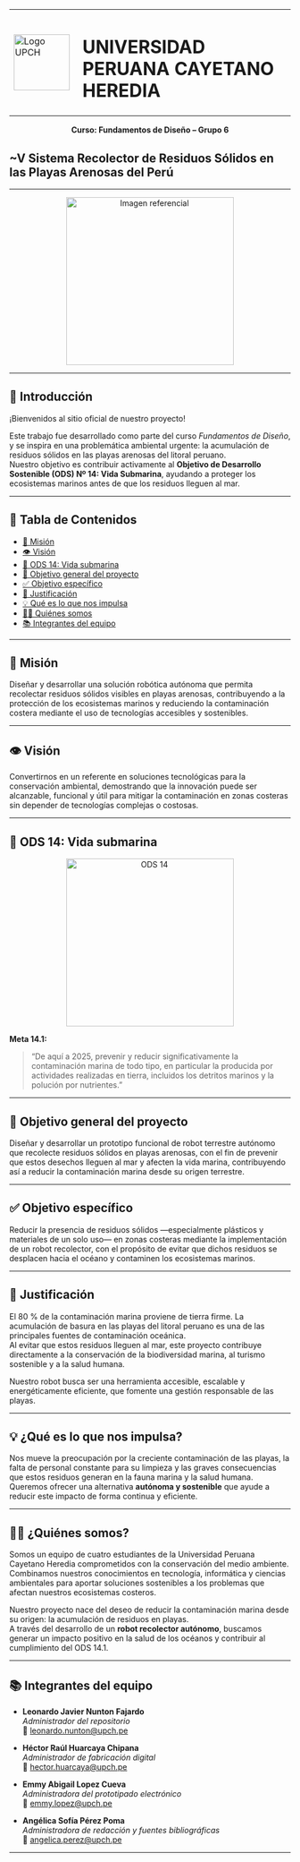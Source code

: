 <table>
  <tr>
    <td><img src="Fundamentos_De_Diseño/Imagenes/logo_upch.jpeg" alt="Logo UPCH" width="100"></td>
    <td style="vertical-align: middle; padding-left: 15px;">
      <h1>UNIVERSIDAD PERUANA CAYETANO HEREDIA</h1>
    </td>
  </tr>
</table>

<div style="text-align: center; font-weight: bold;">
  Curso: Fundamentos de Diseño – Grupo 6
</div>



##  ~V Sistema Recolector de Residuos Sólidos en las Playas Arenosas del Perú
---

<div style="text-align: center;">
  <img src="Fundamentos_De_Diseño/Imagenes/0.imagen_referencial.jpg" alt="Imagen referencial" width="300px" />
</div>


---

## 📘 Introducción

¡Bienvenidos al sitio oficial de nuestro proyecto!

Este trabajo fue desarrollado como parte del curso *Fundamentos de Diseño*, y se inspira en una problemática ambiental urgente: la acumulación de residuos sólidos en las playas arenosas del litoral peruano.  
Nuestro objetivo es contribuir activamente al **Objetivo de Desarrollo Sostenible (ODS) Nº 14: Vida Submarina**, ayudando a proteger los ecosistemas marinos antes de que los residuos lleguen al mar.

---

## 📑 Tabla de Contenidos
- [🌟 Misión](#misión)
- [👁️ Visión](#visión)
- [🌊 ODS 14: Vida submarina](#ods-14-vida-submarina)
- [🎯 Objetivo general del proyecto](#objetivo-general-del-proyecto)
- [✅ Objetivo específico](#objetivo-específico)
- [📌 Justificación](#justificación)
- [💡 Qué es lo que nos impulsa](#qué-es-lo-que-nos-impulsa)
- [🧑‍💻 Quiénes somos](#quiénes-somos)
- [📚 Integrantes del equipo](#integrantes-del-equipo)

---

## 🌟 Misión
Diseñar y desarrollar una solución robótica autónoma que permita recolectar residuos sólidos visibles en playas arenosas, contribuyendo a la protección de los ecosistemas marinos y reduciendo la contaminación costera mediante el uso de tecnologías accesibles y sostenibles.

---

## 👁️ Visión
Convertirnos en un referente en soluciones tecnológicas para la conservación ambiental, demostrando que la innovación puede ser alcanzable, funcional y útil para mitigar la contaminación en zonas costeras sin depender de tecnologías complejas o costosas.

---

## 🌊 ODS 14: Vida submarina

<div style="text-align: center;">
  <img src="Fundamentos_De_Diseño/Imagenes/ODS14.png" alt="ODS 14" width="300px" />
</div>

**Meta 14.1:**  
> “De aquí a 2025, prevenir y reducir significativamente la contaminación marina de todo tipo, en particular la producida por actividades realizadas en tierra, incluidos los detritos marinos y la polución por nutrientes.”

---

## 🎯 Objetivo general del proyecto
Diseñar y desarrollar un prototipo funcional de robot terrestre autónomo que recolecte residuos sólidos en playas arenosas, con el fin de prevenir que estos desechos lleguen al mar y afecten la vida marina, contribuyendo así a reducir la contaminación marina desde su origen terrestre.

---

## ✅ Objetivo específico
Reducir la presencia de residuos sólidos —especialmente plásticos y materiales de un solo uso— en zonas costeras mediante la implementación de un robot recolector, con el propósito de evitar que dichos residuos se desplacen hacia el océano y contaminen los ecosistemas marinos.

---

## 📌 Justificación
El 80 % de la contaminación marina proviene de tierra firme. La acumulación de basura en las playas del litoral peruano es una de las principales fuentes de contaminación oceánica.  
Al evitar que estos residuos lleguen al mar, este proyecto contribuye directamente a la conservación de la biodiversidad marina, al turismo sostenible y a la salud humana.

Nuestro robot busca ser una herramienta accesible, escalable y energéticamente eficiente, que fomente una gestión responsable de las playas.

---

## 💡 ¿Qué es lo que nos impulsa?
Nos mueve la preocupación por la creciente contaminación de las playas, la falta de personal constante para su limpieza y las graves consecuencias que estos residuos generan en la fauna marina y la salud humana.  
Queremos ofrecer una alternativa **autónoma y sostenible** que ayude a reducir este impacto de forma continua y eficiente.

---

## 🧑‍💻 ¿Quiénes somos?

Somos un equipo de cuatro estudiantes de la Universidad Peruana Cayetano Heredia comprometidos con la conservación del medio ambiente.  
Combinamos nuestros conocimientos en tecnología, informática y ciencias ambientales para aportar soluciones sostenibles a los problemas que afectan nuestros ecosistemas costeros.

Nuestro proyecto nace del deseo de reducir la contaminación marina desde su origen: la acumulación de residuos en playas.  
A través del desarrollo de un **robot recolector autónomo**, buscamos generar un impacto positivo en la salud de los océanos y contribuir al cumplimiento del ODS 14.1.

---

## 📚 Integrantes del equipo

- **Leonardo Javier Nunton Fajardo**  
  _Administrador del repositorio_  
  📧 leonardo.nunton@upch.pe  

- **Héctor Raúl Huarcaya Chipana**  
  _Administrador de fabricación digital_  
  📧 hector.huarcaya@upch.pe  

- **Emmy Abigail Lopez Cueva**  
  _Administradora del prototipado electrónico_  
  📧 emmy.lopez@upch.pe  

- **Angélica Sofía Pérez Poma**  
  _Administradora de redacción y fuentes bibliográficas_  
  📧 angelica.perez@upch.pe  

---
